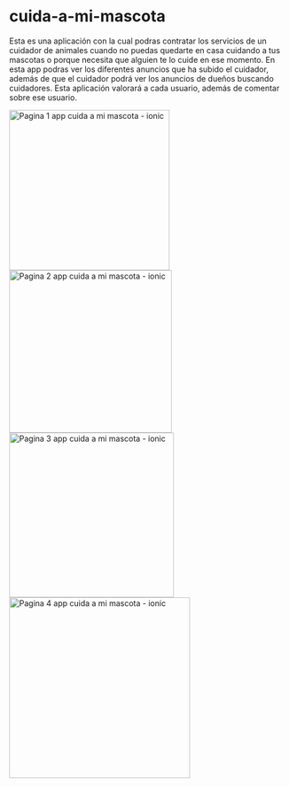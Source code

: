 # cuida-a-mi-mascota

Esta es una aplicación con la cual podras contratar los servicios de un cuidador de animales cuando no puedas quedarte en casa cuidando a tus mascotas o porque necesita que alguien te lo cuide en ese momento. 
En esta app podras ver los diferentes anuncios que ha subido el cuidador, además de que el cuidador podrá ver los anuncios de dueños buscando cuidadores. Esta aplicación valorará a cada usuario, además de comentar sobre ese usuario.

<img width="289" alt="Pagina 1 app cuida a mi mascota - ionic" src="https://user-images.githubusercontent.com/91321987/145911242-4f43d86d-2255-4e08-89c7-119d9b6bbecf.png">
<img width="293" alt="Pagina 2 app cuida a mi mascota - ionic" src="https://user-images.githubusercontent.com/91321987/145911245-3182856c-b3db-476f-9717-056f6feaec58.png">
<img width="297" alt="Pagina 3 app cuida a mi mascota - ionic" src="https://user-images.githubusercontent.com/91321987/145911248-447409c2-7ae7-454b-81ed-087177da299b.png">
<img width="326" alt="Pagina 4 app cuida a mi mascota - ionic" src="https://user-images.githubusercontent.com/91321987/145911249-5e611ef6-0cc9-434e-afef-6adbe442185b.png">
